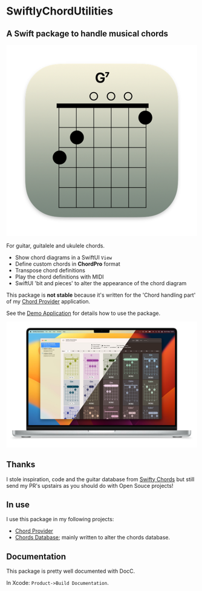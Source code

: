 # SwiftlyChordUtilities

## A Swift package to handle musical chords

![Icon](https://github.com/Desbeers/SwiftlyChordUtilities/raw/main/Images/icon.png)

For guitar, guitalele and ukulele chords.

- Show chord diagrams in a SwiftUI `View`
- Define custom chords in **ChordPro** format
- Transpose chord definitions
- Play the chord definitions with MIDI
- SwiftUI 'bit and pieces' to alter the appearance of the chord diagram

This package is **not stable** because it's written for the 'Chord handling part' of my [Chord Provider](https://github.com/Desbeers/Chord-Provider) application.

See the [Demo Application](https://github.com/Desbeers/Demos/tree/main/SwiftlyChordUtilities) for details how to use the package.

![Demo](https://github.com/Desbeers/SwiftlyChordUtilities/raw/main/Images/screenshot-macOS.jpg)

## Thanks

I stole inspiration, code and the guitar database from [Swifty Chords](https://github.com/BeauNouvelle/SwiftyGuitarChords) but still send my PR's upstairs as you should do with Open Souce projects!

## In use

I use this package in my following projects:

- [Chord Provider](https://github.com/Desbeers/Chord-Provider)
- [Chords Database](https://github.com/Desbeers/Chords-Database); mainly written to alter the chords database.

## Documentation

This package is pretty well documented with DocC.

In Xcode: `Product->Build Documentation`.
